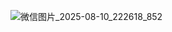 ![微信图片_2025-08-10_222618_852](https://github.com/user-attachments/assets/2f3d98ff-f92a-423e-89dd-1e953da55d8a)
